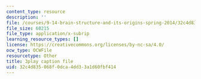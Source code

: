 ```yaml
---
content_type: resource
description: ''
file: /courses/9-14-brain-structure-and-its-origins-spring-2014/32c4d835068f0dca4dd33a1d60fbf414_555134.srt
file_size: 60215
file_type: application/x-subrip
learning_resource_types: []
license: https://creativecommons.org/licenses/by-nc-sa/4.0/
ocw_type: OCWFile
resourcetype: Other
title: 3play caption file
uid: 32c4d835-068f-0dca-4dd3-3a1d60fbf414
---
```

